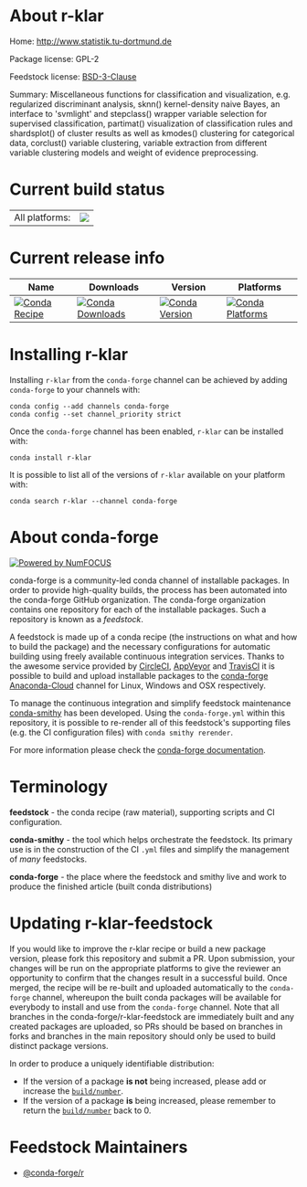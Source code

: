 About r-klar
============

Home: http://www.statistik.tu-dortmund.de

Package license: GPL-2

Feedstock license: [BSD-3-Clause](https://github.com/conda-forge/r-klar-feedstock/blob/master/LICENSE.txt)

Summary: Miscellaneous functions for classification and visualization, e.g. regularized discriminant analysis, sknn() kernel-density naive Bayes,  an interface to 'svmlight' and stepclass() wrapper variable selection  for supervised classification, partimat() visualization of classification rules  and shardsplot() of cluster results as well as kmodes() clustering for categorical data,  corclust() variable clustering, variable extraction from different variable clustering models  and weight of evidence preprocessing.

Current build status
====================


<table><tr><td>All platforms:</td>
    <td>
      <a href="https://dev.azure.com/conda-forge/feedstock-builds/_build/latest?definitionId=1280&branchName=master">
        <img src="https://dev.azure.com/conda-forge/feedstock-builds/_apis/build/status/r-klar-feedstock?branchName=master">
      </a>
    </td>
  </tr>
</table>

Current release info
====================

| Name | Downloads | Version | Platforms |
| --- | --- | --- | --- |
| [![Conda Recipe](https://img.shields.io/badge/recipe-r--klar-green.svg)](https://anaconda.org/conda-forge/r-klar) | [![Conda Downloads](https://img.shields.io/conda/dn/conda-forge/r-klar.svg)](https://anaconda.org/conda-forge/r-klar) | [![Conda Version](https://img.shields.io/conda/vn/conda-forge/r-klar.svg)](https://anaconda.org/conda-forge/r-klar) | [![Conda Platforms](https://img.shields.io/conda/pn/conda-forge/r-klar.svg)](https://anaconda.org/conda-forge/r-klar) |

Installing r-klar
=================

Installing `r-klar` from the `conda-forge` channel can be achieved by adding `conda-forge` to your channels with:

```
conda config --add channels conda-forge
conda config --set channel_priority strict
```

Once the `conda-forge` channel has been enabled, `r-klar` can be installed with:

```
conda install r-klar
```

It is possible to list all of the versions of `r-klar` available on your platform with:

```
conda search r-klar --channel conda-forge
```


About conda-forge
=================

[![Powered by NumFOCUS](https://img.shields.io/badge/powered%20by-NumFOCUS-orange.svg?style=flat&colorA=E1523D&colorB=007D8A)](http://numfocus.org)

conda-forge is a community-led conda channel of installable packages.
In order to provide high-quality builds, the process has been automated into the
conda-forge GitHub organization. The conda-forge organization contains one repository
for each of the installable packages. Such a repository is known as a *feedstock*.

A feedstock is made up of a conda recipe (the instructions on what and how to build
the package) and the necessary configurations for automatic building using freely
available continuous integration services. Thanks to the awesome service provided by
[CircleCI](https://circleci.com/), [AppVeyor](https://www.appveyor.com/)
and [TravisCI](https://travis-ci.com/) it is possible to build and upload installable
packages to the [conda-forge](https://anaconda.org/conda-forge)
[Anaconda-Cloud](https://anaconda.org/) channel for Linux, Windows and OSX respectively.

To manage the continuous integration and simplify feedstock maintenance
[conda-smithy](https://github.com/conda-forge/conda-smithy) has been developed.
Using the ``conda-forge.yml`` within this repository, it is possible to re-render all of
this feedstock's supporting files (e.g. the CI configuration files) with ``conda smithy rerender``.

For more information please check the [conda-forge documentation](https://conda-forge.org/docs/).

Terminology
===========

**feedstock** - the conda recipe (raw material), supporting scripts and CI configuration.

**conda-smithy** - the tool which helps orchestrate the feedstock.
                   Its primary use is in the construction of the CI ``.yml`` files
                   and simplify the management of *many* feedstocks.

**conda-forge** - the place where the feedstock and smithy live and work to
                  produce the finished article (built conda distributions)


Updating r-klar-feedstock
=========================

If you would like to improve the r-klar recipe or build a new
package version, please fork this repository and submit a PR. Upon submission,
your changes will be run on the appropriate platforms to give the reviewer an
opportunity to confirm that the changes result in a successful build. Once
merged, the recipe will be re-built and uploaded automatically to the
`conda-forge` channel, whereupon the built conda packages will be available for
everybody to install and use from the `conda-forge` channel.
Note that all branches in the conda-forge/r-klar-feedstock are
immediately built and any created packages are uploaded, so PRs should be based
on branches in forks and branches in the main repository should only be used to
build distinct package versions.

In order to produce a uniquely identifiable distribution:
 * If the version of a package **is not** being increased, please add or increase
   the [``build/number``](https://docs.conda.io/projects/conda-build/en/latest/resources/define-metadata.html#build-number-and-string).
 * If the version of a package **is** being increased, please remember to return
   the [``build/number``](https://docs.conda.io/projects/conda-build/en/latest/resources/define-metadata.html#build-number-and-string)
   back to 0.

Feedstock Maintainers
=====================

* [@conda-forge/r](https://github.com/conda-forge/r/)

